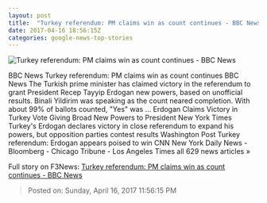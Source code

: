 ```yaml
---
layout: post
title:  "Turkey referendum: PM claims win as count continues - BBC News"
date: 2017-04-16 18:56:15Z
categories: google-news-top-stories
---
```


![Turkey referendum: PM claims win as count continues - BBC News](https://ichef.bbci.co.uk/news/1024/cpsprodpb/A9AC/production/_95663434_mediaitem95663433.jpg)

BBC News Turkey referendum: PM claims win as count continues BBC News The Turkish prime minister has claimed victory in the referendum to grant President Recep Tayyip Erdogan new powers, based on unofficial results. Binali Yildirim was speaking as the count neared completion. With about 99% of ballots counted, "Yes" was ... Erdogan Claims Victory in Turkey Vote Giving Broad New Powers to President New York Times Turkey's Erdogan declares victory in close referendum to expand his powers, but opposition parties contest results Washington Post Turkey referendum: Erdogan appears poised to win CNN New York Daily News - Bloomberg - Chicago Tribune - Los Angeles Times all 629 news articles »


Full story on F3News: [Turkey referendum: PM claims win as count continues - BBC News](http://www.f3nws.com/n/MsfTME)

> Posted on: Sunday, April 16, 2017 11:56:15 PM
